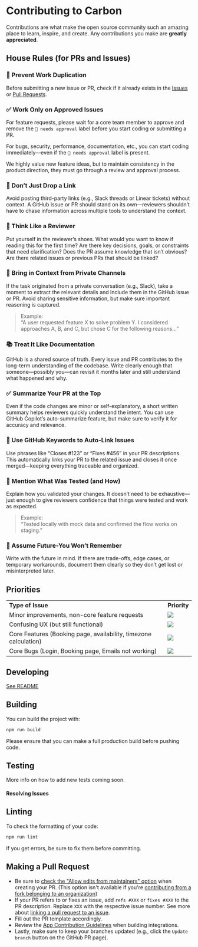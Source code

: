 # Contributing to Carbon

Contributions are what make the open source community such an amazing place to learn, inspire, and create. Any contributions you make are **greatly appreciated**.

## House Rules (for PRs and Issues)

### 👥 Prevent Work Duplication

Before submitting a new issue or PR, check if it already exists in the [Issues](https://github.com/crbnos/carbon/issues) or [Pull Requests](https://github.com/crbnos/carbon/pulls).

### ✅ Work Only on Approved Issues

For feature requests, please wait for a core team member to approve and remove the `🚨 needs approval` label before you start coding or submitting a PR.

For bugs, security, performance, documentation, etc., you can start coding immediately—even if the `🚨 needs approval` label is present.

We highly value new feature ideas, but to maintain consistency in the product direction, they must go through a review and approval process.

### 🚫 Don’t Just Drop a Link

Avoid posting third-party links (e.g., Slack threads or Linear tickets) without context. A GitHub issue or PR should stand on its own—reviewers shouldn’t have to chase information across multiple tools to understand the context.

### 👀 Think Like a Reviewer

Put yourself in the reviewer’s shoes. What would you want to know if reading this for the first time? Are there key decisions, goals, or constraints that need clarification? Does the PR assume knowledge that isn’t obvious? Are there related issues or previous PRs that should be linked?

### 🧵 Bring in Context from Private Channels

If the task originated from a private conversation (e.g., Slack), take a moment to extract the relevant details and include them in the GitHub issue or PR. Avoid sharing sensitive information, but make sure important reasoning is captured.

> Example:  
> “A user requested feature X to solve problem Y. I considered approaches A, B, and C, but chose C for the following reasons…”

### 📚 Treat It Like Documentation

GitHub is a shared source of truth. Every issue and PR contributes to the long-term understanding of the codebase. Write clearly enough that someone—possibly you—can revisit it months later and still understand what happened and why.

### ✅ Summarize Your PR at the Top

Even if the code changes are minor or self-explanatory, a short written summary helps reviewers quickly understand the intent. You can use GitHub Copilot’s auto-summarize feature, but make sure to verify it for accuracy and relevance.

### 🔗 Use GitHub Keywords to Auto-Link Issues

Use phrases like “Closes #123” or “Fixes #456” in your PR descriptions. This automatically links your PR to the related issue and closes it once merged—keeping everything traceable and organized.

### 🧪 Mention What Was Tested (and How)

Explain how you validated your changes. It doesn’t need to be exhaustive—just enough to give reviewers confidence that things were tested and work as expected.

> Example:  
> “Tested locally with mock data and confirmed the flow works on staging.”

### 🧠 Assume Future-You Won’t Remember

Write with the future in mind. If there are trade-offs, edge cases, or temporary workarounds, document them clearly so they don’t get lost or misinterpreted later.

## Priorities

<table>
  <tr>
    <td><strong>Type of Issue</strong></td>
    <td><strong>Priority</strong></td>
  </tr>
  <tr>
    <td>Minor improvements, non-core feature requests</td>
    <td>
      <a href="https://github.com/crbnos/carbon/issues?q=is:issue+is:open+sort:updated-desc+label:%22Low+priority%22">
        <img src="https://img.shields.io/badge/-Low%20Priority-green">
      </a>
    </td>
  </tr>
  <tr>
    <td>Confusing UX (but still functional)</td>
    <td>
      <a href="https://github.com/crbnos/carbon/issues?q=is:issue+is:open+sort:updated-desc+label:%22Medium+priority%22">
        <img src="https://img.shields.io/badge/-Medium%20Priority-yellow">
      </a>
    </td>
  </tr>
  <tr>
    <td>Core Features (Booking page, availability, timezone calculation)</td>
    <td>
      <a href="https://github.com/crbnos/carbon/issues?q=is:issue+is:open+sort:updated-desc+label:%22High+priority%22">
        <img src="https://img.shields.io/badge/-High%20Priority-orange">
      </a>
    </td>
  </tr>
  <tr>
    <td>Core Bugs (Login, Booking page, Emails not working)</td>
    <td>
      <a href="https://github.com/crbnos/carbon/issues?q=is:issue+is:open+sort:updated-desc+label:Urgent">
        <img src="https://img.shields.io/badge/-Urgent-red">
      </a>
    </td>
  </tr>
</table>

## Developing

[See README](https://github.com/crbnos/carbon#development)

## Building

You can build the project with:

```bash
npm run build
```

Please ensure that you can make a full production build before pushing code.

## Testing

More info on how to add new tests coming soon.

#### Resolving Issues

## Linting

To check the formatting of your code:

```sh
npm run lint
```

If you get errors, be sure to fix them before committing.

## Making a Pull Request

- Be sure to [check the "Allow edits from maintainers" option](https://docs.github.com/en/pull-requests/collaborating-with-pull-requests/working-with-forks/allowing-changes-to-a-pull-request-branch-created-from-a-fork) when creating your PR. (This option isn't available if you're [contributing from a fork belonging to an organization](https://github.com/orgs/community/discussions/5634))
- If your PR refers to or fixes an issue, add `refs #XXX` or `fixes #XXX` to the PR description. Replace `XXX` with the respective issue number. See more about [linking a pull request to an issue](https://docs.github.com/en/issues/tracking-your-work-with-issues/linking-a-pull-request-to-an-issue).
- Fill out the PR template accordingly.
- Review the [App Contribution Guidelines](./packages/app-store/CONTRIBUTING.md) when building integrations.
- Lastly, make sure to keep your branches updated (e.g., click the `Update branch` button on the GitHub PR page).
